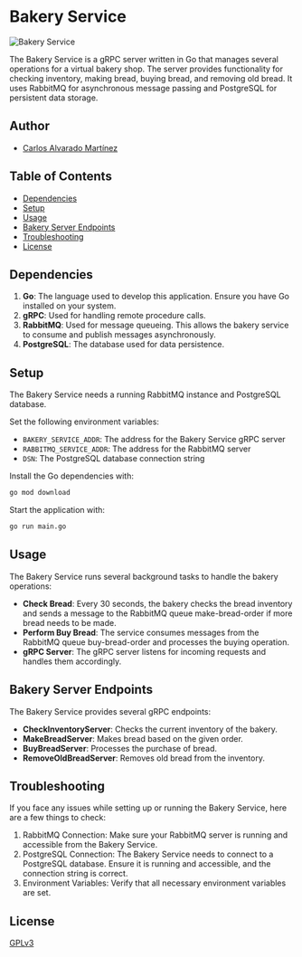 # Bakery Service

![Bakery Service](./images/bakery-frontend.png)

The Bakery Service is a gRPC server written in Go that manages several operations for a virtual bakery shop. The server provides functionality for checking inventory, making bread, buying bread, and removing old bread. It uses RabbitMQ for asynchronous message passing and PostgreSQL for persistent data storage.
## Author
- [Carlos Alvarado Martínez](https://calvarado04.com)

## Table of Contents
- [Dependencies](#dependencies)
- [Setup](#setup)
- [Usage](#usage)
- [Bakery Server Endpoints](#bakery-server-endpoints)
- [Troubleshooting](#troubleshooting)
- [License](#license)

## Dependencies

1. **Go**: The language used to develop this application. Ensure you have Go installed on your system.
2. **gRPC**: Used for handling remote procedure calls.
3. **RabbitMQ**: Used for message queueing. This allows the bakery service to consume and publish messages asynchronously.
4. **PostgreSQL**: The database used for data persistence.

## Setup

The Bakery Service needs a running RabbitMQ instance and PostgreSQL database.

Set the following environment variables:

- `BAKERY_SERVICE_ADDR`: The address for the Bakery Service gRPC server
- `RABBITMQ_SERVICE_ADDR`: The address for the RabbitMQ server
- `DSN`: The PostgreSQL database connection string

Install the Go dependencies with:

```bash
go mod download
```

Start the application with:

```bash
go run main.go
```

## Usage

The Bakery Service runs several background tasks to handle the bakery operations:

- **Check Bread**: Every 30 seconds, the bakery checks the bread inventory and sends a message to the RabbitMQ queue make-bread-order if more bread needs to be made.
- **Perform Buy Bread**: The service consumes messages from the RabbitMQ queue buy-bread-order and processes the buying operation.
- **gRPC Server**: The gRPC server listens for incoming requests and handles them accordingly.

## Bakery Server Endpoints
The Bakery Service provides several gRPC endpoints:

- **CheckInventoryServer**: Checks the current inventory of the bakery.
- **MakeBreadServer**: Makes bread based on the given order.
- **BuyBreadServer**: Processes the purchase of bread.
- **RemoveOldBreadServer**: Removes old bread from the inventory.

## Troubleshooting
If you face any issues while setting up or running the Bakery Service, here are a few things to check:

1. RabbitMQ Connection: Make sure your RabbitMQ server is running and accessible from the Bakery Service.
2. PostgreSQL Connection: The Bakery Service needs to connect to a PostgreSQL database. Ensure it is running and accessible, and the connection string is correct.
3. Environment Variables: Verify that all necessary environment variables are set.

## License
[GPLv3](https://www.gnu.org/licenses/gpl-3.0.en.html)
